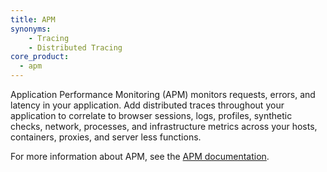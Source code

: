 ```yaml
---
title: APM
synonyms:
    - Tracing
    - Distributed Tracing
core_product:
  - apm
---
```

Application Performance Monitoring (APM) monitors requests, errors, and latency in your application. Add distributed traces throughout your application to correlate to browser sessions, logs, profiles, synthetic checks, network, processes, and infrastructure metrics across your hosts, containers, proxies, and server less functions.

For more information about APM, see the <a href='/tracing'>APM documentation</a>.